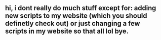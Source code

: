 ## hi, i dont really do much stuff except for: adding new scripts to my website (which you should definetly check out) or just changing a few scripts in my website so that all lol bye.
